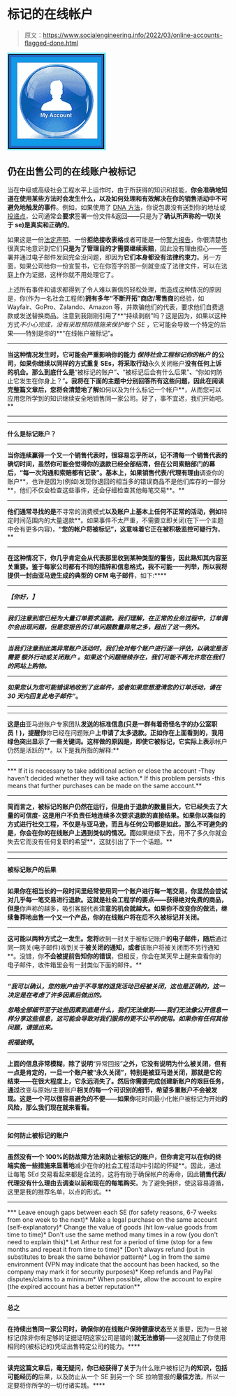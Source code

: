 # 标记的在线帐户

> 原文：<https://www.socialengineering.info/2022/03/online-accounts-flagged-done.html>

[![](img/863a9650ab4aab10cdbd76b6c5bb0403.png)](https://blogger.googleusercontent.com/img/a/AVvXsEgnKUpu0FFbbpY_TE_-Vs0XER437YP-EVZxc72iRpVY5dp1YS0Vqq8apMoK8MK0RJ5mPn1p94J2ixCW8QPXEh6IIjeA4ceRKltJwf9TY_XdaE2_EFGFutsdTO8HmQxaOM3GBC4wsNVhGY2eMw7KumW89lkhWehj26QLNxNafuqqTmwt_5H-5CrGkFoW=s226)

## **仍在出售公司的在线账户被标记**

当在中级或高级社会工程水平上运作时，由于所获得的知识和技能，**你会准确地知道在使用某些方法时会发生什么，以及如何处理和有效解决在你的销售活动中不可避免地触发的事件**。例如，如果使用了 [DNA 方法](https://www.socialengineers.net/2020/08/the-dna-method.html)，你说包裹没有送到你的地址或[投递点](https://www.socialengineers.net/2020/09/using-drop-house.html)，公司通常会**要求**签署一份文件&返回——只是为了**确认所声称的一切(关于 se)是真实和正确的**。

 

如果这是一份[法定声明](https://www.socialengineers.net/2020/06/asked-to-sign-stat-dec.html)、一份**拒绝接收表格**或者可能是一份[警方报告](https://www.socialengineers.net/2021/01/filing-police-report.html)，你很清楚也很真实地意识到它们**只是为了管理目的才需要继续索赔**，因此没有理由担心——签署并通过电子邮件发回完全没问题，即因为**它们本身都没有法律约束力**。另一方面，如果公司给你一份宣誓书，它在你签字的那一刻就变成了法律文件，可以在法庭上作为证据，这样你就不用处理它了。

 

上述所有事件和请求都得到了令人难以置信的轻松处理，而造成这种情况的原因是，你(作为一名社会工程师)**拥有多年“不断开拓”商店/零售商**的经验，如 Wayfair、GoPro、Zalando、Amazon 等，并欺骗他们的代表，要求他们自费退款或发送替换商品。注意到我刚刚引用了**“持续剥削”吗？这是因为，如果以这种方式*不小心完成，没有采取预防措施来保护每个 SE* ，它可能会导致一个特定的后果——特别是你的**“在线帐户被标记”**。**

 ****

**当这种情况发生时，它可能会严重影响你的能力 ***保持社会工程标记你的帐户*** 的公司，如果你继续以同样的方式重复 SEs，将采取行动**永久关闭帐户**没有任何上诉的机会。那么到底什么是**“被标记的账户”**、**“被标记后会有什么后果”**、**“你如何防止它发生在你身上？”**。我将在下面的主题中分别回答所有这些问题，因此在阅读完整篇文章后，您将会清楚地了解**如何以及为什么标记一个帐户**，从而您可以应用您所学到的知识继续安全地销售同一家公司。好了，事不宜迟，我们开始吧。**

 ****

 ****

****什么是标记账户？****

 ****

**当你连续赢得一个又一个销售代表时，**很容易忘乎所以，记不清每一个销售代表的确切时间，**虽然你可能会觉得你的退款已经全部结清，但在公司索赔部门的幕后，**“每一次沟通和索赔都有记录”**。基本上，如果销售代表/代理有理由**调查你的账户**，也许是因为(例如)发现你退回的相当多的错误商品不是他们库存的一部分**，他们不仅会检查这些事件，还会仔细检查其他每笔交易**。**

 ****

**他们通常寻找的是**不寻常的消费模式**以及账户上基本上任何不正常的活动，例如**特定时间范围内的大量退款**。如果事件不太严重，不需要立即关闭(在下一个主题中会有更多内容)，**“您的帐户将被标记”，这意味着它正在被积极监控可疑行为**。**

 ****

**在这种情况下，**你几乎肯定会从代表**那里收到某种类型的警告，因此熟知其内容至关重要。鉴于每家公司都有不同的措辞和信息格式，我不可能一一列举，所以我将提供一封由亚马逊生成的典型的 OFM 电子邮件**，如下:****

 ****

***【你好，】***

 ******

***我们注意到您已经为大量订单要求退款。我们理解，在正常的业务过程中，订单偶尔会出现问题，但是您报告的订单问题数量异常之多，超出了这一例外。***

 ******

***当我们注意到此类异常账户活动时，我们会对每个账户进行逐一评估，以确定是否需要 额外行动或关闭账户* *。如果这个问题继续存在，我们可能不再允许您在我们的网站上购物。***

 ******

***如果您认为您可能错误地收到了此邮件，或者如果您想澄清您的订单活动，请在 30 天内回复此电子邮件“*。**

 ****

 ****

**这是由**亚马逊账户专家团队**发送的标准信息(只是一群有着奇怪名字的办公室职员！)，提醒你**你已经在问题账户**上申请了太多退款。正如你在上面看到的，我用绿色突出显示了一些关键词。这样做的原因是，即使它被标记，它实际上表示**帐户仍然是活跃的**。以下是我所指的解释:**

 ****

***   If it is necessary to take additional action or close the account -They haven't decided whether they will take action.*   If this problem persists -this means that further purchases can be made on the same account.**

 ****

**简而言之，**被标记的账户仍然在运行**，但是由于退款的数量巨大，它已经失去了大量的可信度- **这是用户不负责任地连续多次要求退款的直接结果**。如果你以类似的方式进行社交工程，不仅是与亚马逊，而且与任何公司都是如此，那么不可避免的是，你会在你的在线账户上遇到类似的情况。而**如果继续下去，用不了多久你就会失去它而没有任何复职的希望**，这就引出了下一个话题。**

 ****

 ****

****被标记账户的后果****

 ****

**如果你在相当长的一段时间里经常使用同一个账户进行每一笔交易，你显然会尝试对几乎每一笔交易进行退款。这就是社会工程学的要点——获得绝对免费的商品，但是**你声称的越多，吸引客服代表**注意的机会就越大。如果你不改变你的做法，继续鲁莽地出售一个又一个产品，**你的在线账户将在**后不久被标记并关闭。**

 ****

**这可能以两种方式之一发生。您将**收到一封关于被标记账户**的电子邮件，随后**通过同一网关(电子邮件)收到关于**被关闭的通知，或者**该账户将被关闭而不另行通知**。没错，你**不会被提前告知你的错误**，但相反，你会在某天早上醒来查看你的电子邮件，收件箱里会有一封类似下面的邮件。**

 ****

***“我可以确认，您的账户由于不寻常的退货活动已经被关闭，这也是正确的，这一决定是在考虑了许多因素后做出的。***

***忽略全部细节至于这些因素到底是什么，我们无法做到——我们无法像公开信息一样分享这些信息，这可能会导致对我们服务的更不公平的使用。如果你有任何其他问题，请提出来。***

***祝福彼得*。**

 ****

**上面的信息非常模糊，除了说明**“异常回报”**之外，它没有说明为什么被关闭，但有一点是肯定的，**一旦一个账户被“永久关闭”，特别是被亚马逊**关闭，那就是它的结束——在很大程度上，它永远消失了。然后你需要完成创建新账户的艰巨任务，通过**改变与原始/主要账户**相关的每一个可识别的细节，希望多重账户不会被发现。这是一个可以很容易避免的不便——如果你**花时间最小化帐户被标记为开始**的风险，那么我们现在就来看看。**

 ****

 ****

****如何防止被标记的账户****

 ****

**虽然没有一个 100%的防故障方法来防止被标记的账户，但你肯定可以在你的终端实施一些措施来显著地**减少在你的社会工程活动中引起的怀疑**。因此，通过让每笔 SEd 交易看起来都是合法的，这将有助于确保帐户的寿命，因此**销售代表/代理没有什么理由去调查以前和现在的每笔购买**。为了避免拥挤，使这容易遵循，这里是我的推荐名单，以点的形式。**

 ****

***   Leave enough gaps between each SE (for safety reasons, 6-7 weeks from one week to the next)*   Make a legal purchase on the same account (self-explanatory)*   Change the value of goods (hit low-value goods from time to time)*   Don't use the same method many times in a row (you don't need to explain this)*   Let Arthur rest for a period of time (stop for a few months and repeat it from time to time)*   [Don't always refund (put in substitutes to break the same behavior pattern)*   Log in from the same environment (VPN may indicate that the account has been hacked, so the company may mark it for security purposes)*   Keep refunds and PayPal disputes/claims to a minimum*   When possible, allow the account to expire (the expired account has a better reputation**

 ****

****总之****

 ****

**在持续出售同一家公司时，确保你的在线账户保持健康状态**至关重要，因为一旦被标记(除非你有足够的证据证明这家公司是错的)**就无法撤销**——这就阻止了你使用相同的(被标记的)凭证出售特定公司的能力。****

 ****

**读完这篇文章后，毫无疑问，你已经获得了关于**为什么账户被标记为**的知识，包括可能经历的**后果，以及防止从一个 SE 到另一个 SE 拉响警报的**最佳方法**，所以一定要将你所学的一切付诸实践。****